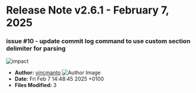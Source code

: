 # Release Note v2.6.1 - February 7, 2025


### issue #10 - update commit log command to use custom section delimiter for parsing

![impact](https://img.shields.io/badge/impact-medium-yellow?style=flat-square)
- **Author:** [vincmanto](https://github.com/vincmanto) ![Author Image](https://avatars.githubusercontent.com/vincmanto?size=40)
- **Date:** Fri Feb 7 14:48:45 2025 +0100
- **Files Modified:** 3
    
